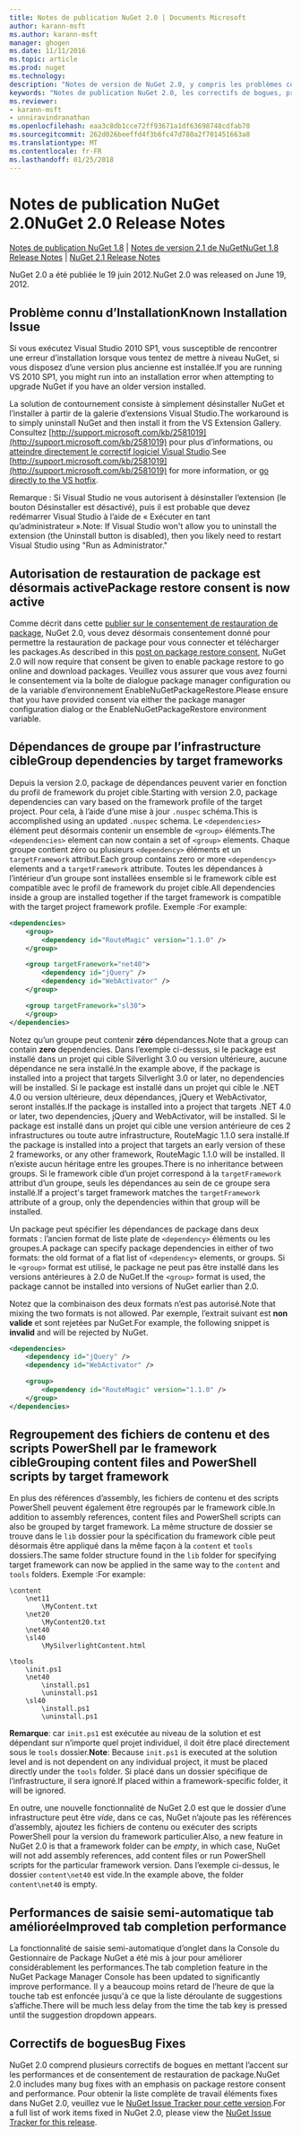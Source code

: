 ```yaml
---
title: Notes de publication NuGet 2.0 | Documents Microsoft
author: karann-msft
ms.author: karann-msft
manager: ghogen
ms.date: 11/11/2016
ms.topic: article
ms.prod: nuget
ms.technology: 
description: "Notes de version de NuGet 2.0, y compris les problèmes connus, les correctifs de bogues, les fonctionnalités ajoutées et dcr."
keywords: "Notes de publication NuGet 2.0, les correctifs de bogues, problèmes connus, ajouté des fonctionnalités, DCR"
ms.reviewer:
- karann-msft
- unniravindranathan
ms.openlocfilehash: eaa3c8db1cce72ff93671a1df63698748cdfab70
ms.sourcegitcommit: 262d026beeffd4f3b6fc47d780a2f701451663a8
ms.translationtype: MT
ms.contentlocale: fr-FR
ms.lasthandoff: 01/25/2018
---
```

# <a name="nuget-20-release-notes"></a><span data-ttu-id="cc295-104">Notes de publication NuGet 2.0</span><span class="sxs-lookup"><span data-stu-id="cc295-104">NuGet 2.0 Release Notes</span></span>

<span data-ttu-id="cc295-105">[Notes de publication NuGet 1.8](../release-notes/nuget-1.8.md) | [Notes de version 2.1 de NuGet](../release-notes/nuget-2.1.md)</span><span class="sxs-lookup"><span data-stu-id="cc295-105">[NuGet 1.8 Release Notes](../release-notes/nuget-1.8.md) | [NuGet 2.1 Release Notes](../release-notes/nuget-2.1.md)</span></span>

<span data-ttu-id="cc295-106">NuGet 2.0 a été publiée le 19 juin 2012.</span><span class="sxs-lookup"><span data-stu-id="cc295-106">NuGet 2.0 was released on June 19, 2012.</span></span>

## <a name="known-installation-issue"></a><span data-ttu-id="cc295-107">Problème connu d’Installation</span><span class="sxs-lookup"><span data-stu-id="cc295-107">Known Installation Issue</span></span>
<span data-ttu-id="cc295-108">Si vous exécutez Visual Studio 2010 SP1, vous susceptible de rencontrer une erreur d’installation lorsque vous tentez de mettre à niveau NuGet, si vous disposez d’une version plus ancienne est installée.</span><span class="sxs-lookup"><span data-stu-id="cc295-108">If you are running VS 2010 SP1, you might run into an installation error when attempting to upgrade NuGet if you have an older version installed.</span></span>

<span data-ttu-id="cc295-109">La solution de contournement consiste à simplement désinstaller NuGet et l’installer à partir de la galerie d’extensions Visual Studio.</span><span class="sxs-lookup"><span data-stu-id="cc295-109">The workaround is to simply uninstall NuGet and then install it from the VS Extension Gallery.</span></span>  <span data-ttu-id="cc295-110">Consultez [http://support.microsoft.com/kb/2581019](http://support.microsoft.com/kb/2581019) pour plus d’informations, ou [atteindre directement le correctif logiciel Visual Studio](http://bit.ly/vsixcertfix).</span><span class="sxs-lookup"><span data-stu-id="cc295-110">See [http://support.microsoft.com/kb/2581019](http://support.microsoft.com/kb/2581019) for more information, or [go directly to the VS hotfix](http://bit.ly/vsixcertfix).</span></span>

<span data-ttu-id="cc295-111">Remarque : Si Visual Studio ne vous autorisent à désinstaller l’extension (le bouton Désinstaller est désactivé), puis il est probable que devez redémarrer Visual Studio à l’aide de « Exécuter en tant qu’administrateur ».</span><span class="sxs-lookup"><span data-stu-id="cc295-111">Note: If Visual Studio won't allow you to uninstall the extension (the Uninstall button is disabled), then you likely need to restart Visual Studio using "Run as Administrator."</span></span>

## <a name="package-restore-consent-is-now-active"></a><span data-ttu-id="cc295-112">Autorisation de restauration de package est désormais active</span><span class="sxs-lookup"><span data-stu-id="cc295-112">Package restore consent is now active</span></span>

<span data-ttu-id="cc295-113">Comme décrit dans cette [publier sur le consentement de restauration de package](http://blog.nuget.org/20120518/package-restore-and-consent.html), NuGet 2.0, vous devez désormais consentement donné pour permettre la restauration de package pour vous connecter et télécharger les packages.</span><span class="sxs-lookup"><span data-stu-id="cc295-113">As described in this [post on package restore consent](http://blog.nuget.org/20120518/package-restore-and-consent.html), NuGet 2.0 will now require that consent be given to enable package restore to go online and download packages.</span></span> <span data-ttu-id="cc295-114">Veuillez vous assurer que vous avez fourni le consentement via la boîte de dialogue package manager configuration ou de la variable d’environnement EnableNuGetPackageRestore.</span><span class="sxs-lookup"><span data-stu-id="cc295-114">Please ensure that you have provided consent via either the package manager configuration dialog or the EnableNuGetPackageRestore environment variable.</span></span>

## <a name="group-dependencies-by-target-frameworks"></a><span data-ttu-id="cc295-115">Dépendances de groupe par l’infrastructure cible</span><span class="sxs-lookup"><span data-stu-id="cc295-115">Group dependencies by target frameworks</span></span>

<span data-ttu-id="cc295-116">Depuis la version 2.0, package de dépendances peuvent varier en fonction du profil de framework du projet cible.</span><span class="sxs-lookup"><span data-stu-id="cc295-116">Starting with version 2.0, package dependencies can vary based on the framework profile of the target project.</span></span> <span data-ttu-id="cc295-117">Pour cela, à l’aide d’une mise à jour `.nuspec` schéma.</span><span class="sxs-lookup"><span data-stu-id="cc295-117">This is accomplished using an updated `.nuspec` schema.</span></span> <span data-ttu-id="cc295-118">Le `<dependencies>` élément peut désormais contenir un ensemble de `<group>` éléments.</span><span class="sxs-lookup"><span data-stu-id="cc295-118">The `<dependencies>` element can now contain a set of `<group>` elements.</span></span> <span data-ttu-id="cc295-119">Chaque groupe contient zéro ou plusieurs `<dependency>` éléments et un `targetFramework` attribut.</span><span class="sxs-lookup"><span data-stu-id="cc295-119">Each group contains zero or more `<dependency>` elements and a `targetFramework` attribute.</span></span> <span data-ttu-id="cc295-120">Toutes les dépendances à l’intérieur d’un groupe sont installées ensemble si le framework cible est compatible avec le profil de framework du projet cible.</span><span class="sxs-lookup"><span data-stu-id="cc295-120">All dependencies inside a group are installed together if the target framework is compatible with the target project framework profile.</span></span> <span data-ttu-id="cc295-121">Exemple :</span><span class="sxs-lookup"><span data-stu-id="cc295-121">For example:</span></span>

```xml
<dependencies>
    <group>
        <dependency id="RouteMagic" version="1.1.0" />
    </group>

    <group targetFramework="net40">
        <dependency id="jQuery" />
        <dependency id="WebActivator" />
    </group>

    <group targetFramework="sl30">
    </group>
</dependencies>
```

<span data-ttu-id="cc295-122">Notez qu’un groupe peut contenir **zéro** dépendances.</span><span class="sxs-lookup"><span data-stu-id="cc295-122">Note that a group can contain **zero** dependencies.</span></span> <span data-ttu-id="cc295-123">Dans l’exemple ci-dessus, si le package est installé dans un projet qui cible Silverlight 3.0 ou version ultérieure, aucune dépendance ne sera installé.</span><span class="sxs-lookup"><span data-stu-id="cc295-123">In the example above, if the package is installed into a project that targets Silverlight 3.0 or later, no dependencies will be installed.</span></span> <span data-ttu-id="cc295-124">Si le package est installé dans un projet qui cible le .NET 4.0 ou version ultérieure, deux dépendances, jQuery et WebActivator, seront installés.</span><span class="sxs-lookup"><span data-stu-id="cc295-124">If the package is installed into a project that targets .NET 4.0 or later, two dependencies, jQuery and WebActivator, will be installed.</span></span>  <span data-ttu-id="cc295-125">Si le package est installé dans un projet qui cible une version antérieure de ces 2 infrastructures ou toute autre infrastructure, RouteMagic 1.1.0 sera installé.</span><span class="sxs-lookup"><span data-stu-id="cc295-125">If the package is installed into a project that targets an early version of these 2 frameworks, or any other framework, RouteMagic 1.1.0 will be installed.</span></span> <span data-ttu-id="cc295-126">Il n’existe aucun héritage entre les groupes.</span><span class="sxs-lookup"><span data-stu-id="cc295-126">There is no inheritance between groups.</span></span> <span data-ttu-id="cc295-127">Si le framework cible d’un projet correspond à la `targetFramework` attribut d’un groupe, seuls les dépendances au sein de ce groupe sera installé.</span><span class="sxs-lookup"><span data-stu-id="cc295-127">If a project's target framework matches the `targetFramework` attribute of a group, only the dependencies within that group will be installed.</span></span>

<span data-ttu-id="cc295-128">Un package peut spécifier les dépendances de package dans deux formats : l’ancien format de liste plate de `<dependency>` éléments ou les groupes.</span><span class="sxs-lookup"><span data-stu-id="cc295-128">A package can specify package dependencies in either of two formats: the old format of a flat list of `<dependency>` elements, or groups.</span></span> <span data-ttu-id="cc295-129">Si le `<group>` format est utilisé, le package ne peut pas être installé dans les versions antérieures à 2.0 de NuGet.</span><span class="sxs-lookup"><span data-stu-id="cc295-129">If the `<group>` format is used, the package cannot be installed into versions of NuGet earlier than 2.0.</span></span>

<span data-ttu-id="cc295-130">Notez que la combinaison des deux formats n’est pas autorisé.</span><span class="sxs-lookup"><span data-stu-id="cc295-130">Note that mixing the two formats is not allowed.</span></span> <span data-ttu-id="cc295-131">Par exemple, l’extrait suivant est **non valide** et sont rejetées par NuGet.</span><span class="sxs-lookup"><span data-stu-id="cc295-131">For example, the following snippet is **invalid** and will be rejected by NuGet.</span></span>

```xml
<dependencies>
    <dependency id="jQuery" />
    <dependency id="WebActivator" />

    <group>
        <dependency id="RouteMagic" version="1.1.0" />
    </group>
</dependencies>
```

## <a name="grouping-content-files-and-powershell-scripts-by-target-framework"></a><span data-ttu-id="cc295-132">Regroupement des fichiers de contenu et des scripts PowerShell par le framework cible</span><span class="sxs-lookup"><span data-stu-id="cc295-132">Grouping content files and PowerShell scripts by target framework</span></span>

<span data-ttu-id="cc295-133">En plus des références d’assembly, les fichiers de contenu et des scripts PowerShell peuvent également être regroupés par le framework cible.</span><span class="sxs-lookup"><span data-stu-id="cc295-133">In addition to assembly references, content files and PowerShell scripts can also be grouped by target framework.</span></span> <span data-ttu-id="cc295-134">La même structure de dossier se trouve dans le `lib` dossier pour la spécification du framework cible peut désormais être appliqué dans la même façon à la `content` et `tools` dossiers.</span><span class="sxs-lookup"><span data-stu-id="cc295-134">The same folder structure found in the `lib` folder for specifying target framework can  now be applied in the same way to the `content` and `tools` folders.</span></span> <span data-ttu-id="cc295-135">Exemple :</span><span class="sxs-lookup"><span data-stu-id="cc295-135">For example:</span></span>

    \content
        \net11
            \MyContent.txt
        \net20
            \MyContent20.txt
        \net40
        \sl40
            \MySilverlightContent.html

    \tools
        \init.ps1
        \net40
            \install.ps1
            \uninstall.ps1
        \sl40
            \install.ps1
            \uninstall.ps1

<span data-ttu-id="cc295-136">**Remarque**: car `init.ps1` est exécutée au niveau de la solution et est dépendant sur n’importe quel projet individuel, il doit être placé directement sous le `tools` dossier.</span><span class="sxs-lookup"><span data-stu-id="cc295-136">**Note**: Because `init.ps1` is executed at the solution level and is not dependent on any individual project, it must be placed directly under the `tools` folder.</span></span> <span data-ttu-id="cc295-137">Si placé dans un dossier spécifique de l’infrastructure, il sera ignoré.</span><span class="sxs-lookup"><span data-stu-id="cc295-137">If placed within a framework-specific folder, it will be ignored.</span></span>

<span data-ttu-id="cc295-138">En outre, une nouvelle fonctionnalité de NuGet 2.0 est que le dossier d’une infrastructure peut être *vide*, dans ce cas, NuGet n’ajoute pas les références d’assembly, ajoutez les fichiers de contenu ou exécuter des scripts PowerShell pour la version du framework particulier.</span><span class="sxs-lookup"><span data-stu-id="cc295-138">Also, a new feature in NuGet 2.0 is that a framework folder can be *empty*, in which case, NuGet will not add assembly references, add content files or run  PowerShell scripts for the particular framework version.</span></span> <span data-ttu-id="cc295-139">Dans l’exemple ci-dessus, le dossier `content\net40` est vide.</span><span class="sxs-lookup"><span data-stu-id="cc295-139">In the example above, the folder `content\net40` is empty.</span></span>

## <a name="improved-tab-completion-performance"></a><span data-ttu-id="cc295-140">Performances de saisie semi-automatique tab améliorée</span><span class="sxs-lookup"><span data-stu-id="cc295-140">Improved tab completion performance</span></span>
<span data-ttu-id="cc295-141">La fonctionnalité de saisie semi-automatique d’onglet dans la Console du Gestionnaire de Package NuGet a été mis à jour pour améliorer considérablement les performances.</span><span class="sxs-lookup"><span data-stu-id="cc295-141">The tab completion feature in the NuGet Package Manager Console has been updated to significantly improve performance.</span></span> <span data-ttu-id="cc295-142">Il y a beaucoup moins retard de l’heure de que la touche tab est enfoncée jusqu'à ce que la liste déroulante de suggestions s’affiche.</span><span class="sxs-lookup"><span data-stu-id="cc295-142">There will be much less delay from the time the tab key is pressed until the suggestion dropdown appears.</span></span>

## <a name="bug-fixes"></a><span data-ttu-id="cc295-143">Correctifs de bogues</span><span class="sxs-lookup"><span data-stu-id="cc295-143">Bug Fixes</span></span>
<span data-ttu-id="cc295-144">NuGet 2.0 comprend plusieurs correctifs de bogues en mettant l’accent sur les performances et de consentement de restauration de package.</span><span class="sxs-lookup"><span data-stu-id="cc295-144">NuGet 2.0 includes many bug fixes with an emphasis on package restore consent and performance.</span></span>
<span data-ttu-id="cc295-145">Pour obtenir la liste complète de travail éléments fixes dans NuGet 2.0, veuillez vue le [NuGet Issue Tracker pour cette version](http://nuget.codeplex.com/workitem/list/advanced?keyword=&status=Closed&type=All&priority=All&release=NuGet%202.0&assignedTo=All&component=All&sortField=Votes&sortDirection=Descending&page=0).</span><span class="sxs-lookup"><span data-stu-id="cc295-145">For a full list of work items fixed in NuGet 2.0, please view the [NuGet Issue Tracker for this release](http://nuget.codeplex.com/workitem/list/advanced?keyword=&status=Closed&type=All&priority=All&release=NuGet%202.0&assignedTo=All&component=All&sortField=Votes&sortDirection=Descending&page=0).</span></span>
